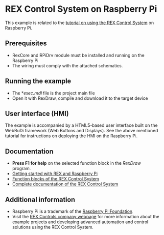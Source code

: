 ﻿REX Control System on Raspberry Pi
==================================

This example is related to the [tutorial on using the REX Control System](http://www.rexcontrols.com/articles/getting-started-with-rex-on-raspberry-pi)
on Raspberry Pi.

## Prerequisites ##
- RexCore and RPiDrv module must be installed and running on the Raspberry Pi
- The wiring must comply with the attached schematics. 

## Running the example ##
- The **exec.mdl* file is the project main file
- Open it with RexDraw, compile and download it to the target device

## User interface (HMI) ##
The example is accompanied by a HTML5-based user interface built on the 
WebBuDi framework (Web Buttons and Displays). See the above mentioned tutorial 
for instructions on deploying the HMI on the Raspberry Pi.
 
## Documentation ##

- **Press F1 for help** on the selected function block in the *RexDraw* program.
- [Getting started with REX and Raspberry Pi](https://www.rexcontrols.com/media/2.50.1/doc/ENGLISH/MANUALS/RexGettingStarted/RexGettingStarted_RasPi_ENG.html)
- [Function blocks of the REX Control System](https://www.rexcontrols.com/media/2.50.1/doc/ENGLISH/MANUALS/BRef/BRef_ENG.html)
- [Complete documentation of the REX Control System](http://www.rexcontrols.com/documentation-and-support)

## Additional information ##

- Raspberry Pi is a trademark of the [Raspberry Pi Foundation](http://www.raspberrypi.org).
- Visit the [REX Controls company webpage](http://www.rexcontrols.com) 
for more information about the example projects and developing advanced 
automation and control solutions using the REX Control System.
